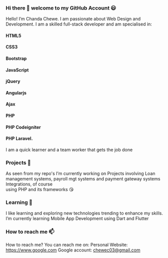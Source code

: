 ### Hi there 👋 welcome to my GitHub Account 😃

Hello! I’m Chanda Chewe. I am passionate about Web Design and Development. I am a skilled full-stack developer
and am specialised in:
#### HTML5
#### CSS3
#### Bootstrap
#### JavaScript
#### jQuery
#### Angularjs
#### Ajax
#### PHP
#### PHP Codeigniter
#### PHP Laravel. 
I am a quick learner and a team worker that gets the job done

### Projects 🔭 
As seen from my repo's I’m currently working on Projects involving Loan management systems, payroll mgt systems and payment gateway systems Integrations, of course  
using PHP and its frameworks 😘

### Learning 🌱 
I like learning and exploring new technologies trending to enhance my skills. I’m currently learning Mobile App Development using Dart and Flutter

### How to reach me 📫
How to reach me? You can reach me on:
Personal Website: https://www.google.com
Google account: chewec03@gmail.com
<!--
**chandachewe10/chandachewe10** is a ✨ _special_ ✨ repository because its `README.md` (this file) appears on your GitHub profile.

Here are some ideas to get you started:

- 🔭 I’m currently working on ...
- 🌱 I’m currently learning ...
- 👯 I’m looking to collaborate on ...
- 🤔 I’m looking for help with ...
- 💬 Ask me about ...
- 📫 How to reach me: ...
- 😄 Pronouns: ...
- ⚡ Fun fact: ...
-->
